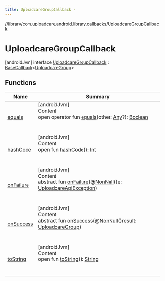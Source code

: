 ```yaml
---
title: UploadcareGroupCallback -
---
```

//[library](../../index.md)/[com.uploadcare.android.library.callbacks](../index.md)/[UploadcareGroupCallback](index.md)



# UploadcareGroupCallback  
 [androidJvm] interface [UploadcareGroupCallback](index.md) : [BaseCallback](../-base-callback/index.md)<[UploadcareGroup](../../com.uploadcare.android.library.api/-uploadcare-group/index.md)>    


## Functions  
  
|  Name|  Summary| 
|---|---|
| <a name="kotlin/Any/equals/#kotlin.Any?/PointingToDeclaration/"></a>[equals](../../com.uploadcare.android.library.utils/-moshi-adapter/index.md#%5Bkotlin%2FAny%2Fequals%2F%23kotlin.Any%3F%2FPointingToDeclaration%2F%5D%2FFunctions%2F2103969333)| <a name="kotlin/Any/equals/#kotlin.Any?/PointingToDeclaration/"></a>[androidJvm]  <br>Content  <br>open operator fun [equals](../../com.uploadcare.android.library.utils/-moshi-adapter/index.md#%5Bkotlin%2FAny%2Fequals%2F%23kotlin.Any%3F%2FPointingToDeclaration%2F%5D%2FFunctions%2F2103969333)(other: [Any](https://kotlinlang.org/api/latest/jvm/stdlib/kotlin/-any/index.html)?): [Boolean](https://kotlinlang.org/api/latest/jvm/stdlib/kotlin/-boolean/index.html)  <br><br><br>
| <a name="kotlin/Any/hashCode/#/PointingToDeclaration/"></a>[hashCode](../../com.uploadcare.android.library.utils/-moshi-adapter/index.md#%5Bkotlin%2FAny%2FhashCode%2F%23%2FPointingToDeclaration%2F%5D%2FFunctions%2F2103969333)| <a name="kotlin/Any/hashCode/#/PointingToDeclaration/"></a>[androidJvm]  <br>Content  <br>open fun [hashCode](../../com.uploadcare.android.library.utils/-moshi-adapter/index.md#%5Bkotlin%2FAny%2FhashCode%2F%23%2FPointingToDeclaration%2F%5D%2FFunctions%2F2103969333)(): [Int](https://kotlinlang.org/api/latest/jvm/stdlib/kotlin/-int/index.html)  <br><br><br>
| <a name="com.uploadcare.android.library.callbacks/BaseCallback/onFailure/#com.uploadcare.android.library.exceptions.UploadcareApiException/PointingToDeclaration/"></a>[onFailure](../-base-callback/on-failure.md)| <a name="com.uploadcare.android.library.callbacks/BaseCallback/onFailure/#com.uploadcare.android.library.exceptions.UploadcareApiException/PointingToDeclaration/"></a>[androidJvm]  <br>Content  <br>abstract fun [onFailure](../-base-callback/on-failure.md)(@[NonNull](https://developer.android.com/reference/kotlin/androidx/annotation/NonNull.html)()e: [UploadcareApiException](../../com.uploadcare.android.library.exceptions/-uploadcare-api-exception/index.md))  <br><br><br>
| <a name="com.uploadcare.android.library.callbacks/BaseCallback/onSuccess/#com.uploadcare.android.library.api.UploadcareGroup/PointingToDeclaration/"></a>[onSuccess](index.md#%5Bcom.uploadcare.android.library.callbacks%2FBaseCallback%2FonSuccess%2F%23com.uploadcare.android.library.api.UploadcareGroup%2FPointingToDeclaration%2F%5D%2FFunctions%2F2103969333)| <a name="com.uploadcare.android.library.callbacks/BaseCallback/onSuccess/#com.uploadcare.android.library.api.UploadcareGroup/PointingToDeclaration/"></a>[androidJvm]  <br>Content  <br>abstract fun [onSuccess](index.md#%5Bcom.uploadcare.android.library.callbacks%2FBaseCallback%2FonSuccess%2F%23com.uploadcare.android.library.api.UploadcareGroup%2FPointingToDeclaration%2F%5D%2FFunctions%2F2103969333)(@[NonNull](https://developer.android.com/reference/kotlin/androidx/annotation/NonNull.html)()result: [UploadcareGroup](../../com.uploadcare.android.library.api/-uploadcare-group/index.md))  <br><br><br>
| <a name="kotlin/Any/toString/#/PointingToDeclaration/"></a>[toString](../../com.uploadcare.android.library.utils/-moshi-adapter/index.md#%5Bkotlin%2FAny%2FtoString%2F%23%2FPointingToDeclaration%2F%5D%2FFunctions%2F2103969333)| <a name="kotlin/Any/toString/#/PointingToDeclaration/"></a>[androidJvm]  <br>Content  <br>open fun [toString](../../com.uploadcare.android.library.utils/-moshi-adapter/index.md#%5Bkotlin%2FAny%2FtoString%2F%23%2FPointingToDeclaration%2F%5D%2FFunctions%2F2103969333)(): [String](https://kotlinlang.org/api/latest/jvm/stdlib/kotlin/-string/index.html)  <br><br><br>

